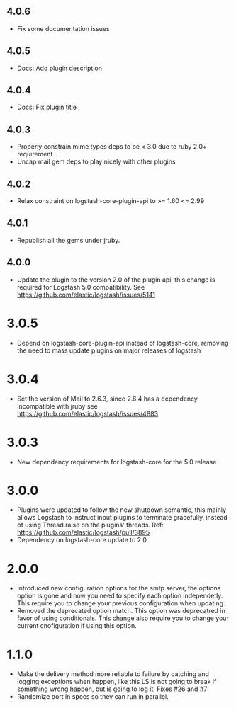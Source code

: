 ## 4.0.6
  - Fix some documentation issues

## 4.0.5
  - Docs: Add plugin description

## 4.0.4
  - Docs: Fix plugin title

## 4.0.3
  - Properly constrain mime types deps to be < 3.0 due to ruby 2.0+ requirement
  - Uncap mail gem deps to play nicely with other plugins

## 4.0.2
  - Relax constraint on logstash-core-plugin-api to >= 1.60 <= 2.99

## 4.0.1
  - Republish all the gems under jruby.
## 4.0.0
  - Update the plugin to the version 2.0 of the plugin api, this change is required for Logstash 5.0 compatibility. See https://github.com/elastic/logstash/issues/5141
# 3.0.5
  - Depend on logstash-core-plugin-api instead of logstash-core, removing the need to mass update plugins on major releases of logstash
# 3.0.4
  - Set the version of Mail to 2.6.3, since 2.6.4 has a dependency incompatible with jruby see https://github.com/elastic/logstash/issues/4883
  
# 3.0.3
  - New dependency requirements for logstash-core for the 5.0 release

# 3.0.0
 - Plugins were updated to follow the new shutdown semantic, this mainly allows Logstash to instruct input plugins to terminate gracefully, 
   instead of using Thread.raise on the plugins' threads. Ref: https://github.com/elastic/logstash/pull/3895
 - Dependency on logstash-core update to 2.0

# 2.0.0
  - Introduced new configuration options for the smtp server, the
    options option is gone and now you need to specify each option
    independetly. This require you to change your previous configuration
    when updating.
  - Removed the deprecated option match. This option was deprecatred in
    favor of using conditionals. This change also require you to change
    your current cnofiguration if using this option.

# 1.1.0
  - Make the delivery method more reliable to failure by catching and
    logging exceptions when happen, like this LS is not going to break
    if something wrong happen, but is going to log it. Fixes #26 and #7
  - Randomize port in specs so they can run in parallel.

